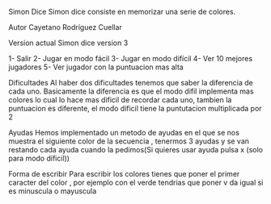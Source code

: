 Simon Dice
Simon dice consiste en memorizar una serie de colores.

Autor
Cayetano Rodríguez Cuellar

Version actual
Simon dice version 3


1- Salir 
2- Jugar en modo fácil 
3- Jugar en modo difícil 
4- Ver 10 mejores jugadores 
5- Ver jugador con la puntuacion mas alta

Dificultades
Al haber dos dificultades tenemos que saber la diferencia de cada uno. Basicamente la diferencia es que el modo difil implementa mas colores lo cual lo hace mas dificil de recordar cada uno, tambien la puntuacion es diferente, el modo dificil tiene la puntutacion multiplicada por 2

Ayudas
Hemos implementado un metodo de ayudas en el que se nos muestra el siguiente color de la secuencia , tenermos 3 ayudas y se van restando cada ayuda cuando la pedimos(Si quieres usar ayuda pulsa x (solo para modo dificil))

Forma de escribir
Para escribir los colores tienes que poner el primer caracter del color , por ejemplo con el verde tendrias que poner v da igual si es minuscula o mayuscula
